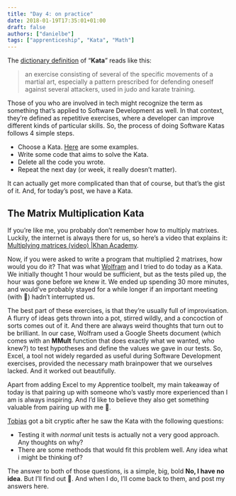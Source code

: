 ```yaml
---
title: "Day 4: on practice"
date: 2018-01-19T17:35:01+01:00
draft: false
authors: ["danielbe"]
tags: ["apprenticeship", "Kata", "Math"]
---
```


The [dictionary definition](http://www.dictionary.com/browse/kata) of “**Kata**” reads like this:

> an exercise consisting of several of the specific movements of a martial art, especially a pattern prescribed for defending oneself against several attackers, used in judo and karate training.

Those of you who are involved in tech might recognize the term as something that’s applied to Software Development as well. In that context, they’re defined as repetitive exercises, where a developer can improve different kinds of particular skills. So, the process of doing Software Katas follows 4 simple steps.

* Choose a Kata. [Here](http://codingdojo.org/kata/) are some examples.
* Write some code that aims to solve the Kata.
* Delete all the code you wrote.
* Repeat the next day (or week, it really doesn’t matter).

It can actually get more complicated than that of course, but that’s the gist of it. And, for today’s post, we have a Kata.

## The Matrix Multiplication Kata

If you’re like me, you probably don’t remember how to multiply matrixes. Luckily, the internet is always there for us, so here’s a video that explains it: [Multiplying matrices (video) |Khan Academy](https://www.khanacademy.org/math/precalculus/precalc-matrices/multiplying-matrices-by-matrices/v/multiplying-a-matrix-by-a-matrix).

Now, if you were asked to write a program that multiplied 2 matrixes, how would you do it? That was what [Wolfram](https://twitter.com/wolframkriesing) and I tried to do today as a Kata. We initially thought 1 hour would be sufficient, but as the tests piled up, the hour was gone before we knew it. We ended up spending 30 more minutes, and would’ve probably stayed for a while longer if an important meeting (with 🍕) hadn’t interrupted us.

The best part of these exercises, is that they’re usually full of improvisation. A flurry of ideas gets thrown into a pot, stirred wildly, and a concoction of sorts comes out of it. And there are always weird thoughts that turn out to be brilliant. In our case, Wolfram used a Google Sheets document (which comes with an **MMult** function that does exactly what we wanted, who knew?) to test hypotheses and define the values we gave in our tests. So, Excel, a tool not widely regarded as useful during Software Development exercises, provided the necessary math brainpower that we ourselves lacked. And it worked out beautifully.

Apart from adding Excel to my Apprentice toolbelt, my main takeaway of today is that pairing up with someone who’s vastly more experienced than I am is always inspiring. And I’d like to believe they also get something valuable from pairing up with me 🤞.

[Tobias](https://twitter.com/tpflug) got a bit cryptic after he saw the Kata with the following questions:

* Testing it with _normal_ unit tests is actually not a very good approach. Any thoughts on why?
* There are some methods that would fit this problem well. Any idea what i might be thinking of?

The answer to both of those questions, is a simple, big, bold **No, I have no idea**. But I’ll find out 💪. And when I do, I’ll come back to them, and post my answers here.
